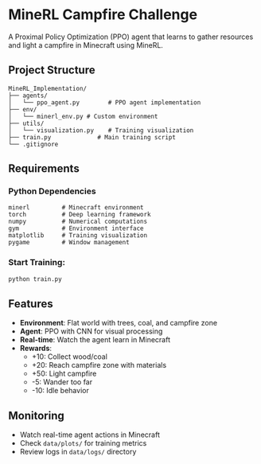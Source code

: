 # MineRL Campfire Challenge

A Proximal Policy Optimization (PPO) agent that learns to gather resources and light a campfire in Minecraft using MineRL.



## Project Structure
```
MineRL_Implementation/
├── agents/
│   └── ppo_agent.py        # PPO agent implementation
├── env/
│   └── minerl_env.py # Custom environment
├── utils/
│   └── visualization.py    # Training visualization
├── train.py             # Main training script
└── .gitignore          
```


## Requirements

### Python Dependencies
```
minerl         # Minecraft environment
torch          # Deep learning framework
numpy          # Numerical computations
gym            # Environment interface
matplotlib     # Training visualization
pygame         # Window management
```

###  **Start Training**:
```bash
python train.py
```


## Features

- **Environment**: Flat world with trees, coal, and campfire zone
- **Agent**: PPO with CNN for visual processing
- **Real-time**: Watch the agent learn in Minecraft
- **Rewards**:
  - +10: Collect wood/coal
  - +20: Reach campfire zone with materials
  - +50: Light campfire
  - -5: Wander too far
  - -10: Idle behavior

## Monitoring

- Watch real-time agent actions in Minecraft
- Check `data/plots/` for training metrics
- Review logs in `data/logs/` directory


